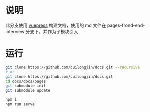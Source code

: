 # 说明

此分支使用 [vuepress](https://www.vuepress.cn/) 构建文档，使用的 md 文件在 pages-frond-end-interview 分支下，并作为子模块引入

# 运行

```bash
git clone https://github.com/cuilongjin/docs.git --recursive
# or
git clone https://github.com/cuilongjin/docs.git
cd docs/docs/pages
git submodule init
git submodule update
```

```bash
npm i
npm run serve
```
